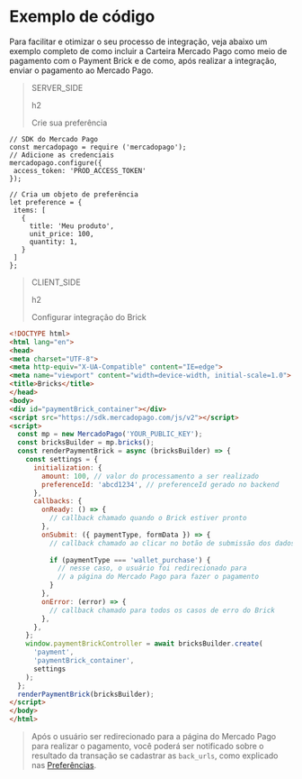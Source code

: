 # Exemplo de código 
 
Para facilitar e otimizar o seu processo de integração, veja abaixo um exemplo completo de como incluir a Carteira Mercado Pago como meio de pagamento com o Payment Brick e de como, após realizar a integração, enviar o pagamento ao Mercado Pago.

> SERVER_SIDE
>
> h2
>
> Crie sua preferência

```node
// SDK do Mercado Pago
const mercadopago = require ('mercadopago');
// Adicione as credenciais
mercadopago.configure({
 access_token: 'PROD_ACCESS_TOKEN'
});
 
// Cria um objeto de preferência
let preference = {
 items: [
   {
     title: 'Meu produto',
     unit_price: 100,
     quantity: 1,
   }
 ]
};
```

> CLIENT_SIDE
>
> h2
>
> Configurar integração do Brick

```html
<!DOCTYPE html>
<html lang="en">
<head>
<meta charset="UTF-8">
<meta http-equiv="X-UA-Compatible" content="IE=edge">
<meta name="viewport" content="width=device-width, initial-scale=1.0">
<title>Bricks</title>
</head>
<body>
<div id="paymentBrick_container"></div>
<script src="https://sdk.mercadopago.com/js/v2"></script>
<script>
  const mp = new MercadoPago('YOUR_PUBLIC_KEY');
  const bricksBuilder = mp.bricks();
  const renderPaymentBrick = async (bricksBuilder) => {
    const settings = {
      initialization: {
        amount: 100, // valor do processamento a ser realizado
        preferenceId: 'abcd1234', // preferenceId gerado no backend
      },
      callbacks: {
        onReady: () => {
          // callback chamado quando o Brick estiver pronto
        },
        onSubmit: ({ paymentType, formData }) => {
          // callback chamado ao clicar no botão de submissão dos dados
        
          if (paymentType === 'wallet_purchase') {
            // nesse caso, o usuário foi redirecionado para
            // a página do Mercado Pago para fazer o pagamento
          }
        },
        onError: (error) => {
          // callback chamado para todos os casos de erro do Brick
        },
      },
    };
    window.paymentBrickController = await bricksBuilder.create(
      'payment',
      'paymentBrick_container',
      settings
    );
  };
  renderPaymentBrick(bricksBuilder);
</script>
</body>
</html>
```

> Após o usuário ser redirecionado para a página do Mercado Pago para realizar o pagamento, você poderá ser notificado sobre o resultado da transação se cadastrar as `back_urls`, como explicado nas [Preferências](/developers/pt/docs/checkout-bricks/payment-brick/additional-customization/preferences).